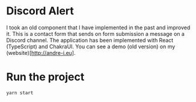 # Discord Alert

I took an old component that I have implemented in the past and improved it. This is a contact form that sends on form submission a message on a Discord channel. The application has been implemented with React (TypeScript) and ChakraUI. You can see a demo (old version) on my (website)[http://andre-i.eu].

# Run the project 

```
yarn start
```